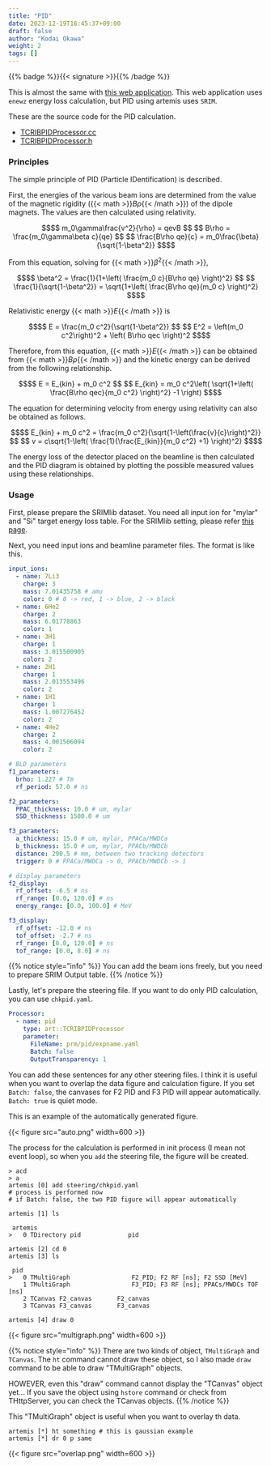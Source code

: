 ```yaml
---
title: "PID"
date: 2023-12-19T16:45:37+09:00
draft: false
author: "Kodai Okawa"
weight: 2
tags: []
---
```


{{% badge %}}{{< signature >}}{{% /badge %}}


This is almost the same with [this web application](https://www.cns.s.u-tokyo.ac.jp/crib/cgi-bin/pid/CRIB_PID_calc.html).
This web application uses `enewz` energy loss calculation, but PID using artemis uses `SRIM`.

These are the source code for the PID calculation.

- [TCRIBPIDProcessor.cc](https://github.com/okawak/artemis_crib/blob/main/src-crib/simulation/TCRIBPIDProcessor.cc)
- [TCRIBPIDProcessor.h](https://github.com/okawak/artemis_crib/blob/main/src-crib/simulation/TCRIBPIDProcessor.h)

### Principles

The simple principle of PID (Particle IDentification) is described.

First, the energies of the various beam ions are determined from the value of the magnetic rigidity ({{< math >}}$B\rho${{< /math >}}) of the dipole magnets.
The values are then calculated using relativity.


```math
$$ m_0\gamma\frac{v^2}{\rho} = qevB $$
$$ B\rho = \frac{m_0\gamma\beta c}{qe} $$
$$ \frac{B\rho qe}{c} = m_0\frac{\beta}{\sqrt{1-\beta^2}} $$
```

From this equation, solving for {{< math >}}$\beta^2${{< /math >}},

```math
$$ \beta^2 = \frac{1}{1+\left( \frac{m_0 c}{B\rho qe} \right)^2} $$
$$ \frac{1}{\sqrt{1-\beta^2}} = \sqrt{1+\left( \frac{B\rho qe}{m_0 c} \right)^2} $$
```

Relativistic energy {{< math >}}$E${{< /math >}} is

```math
$$ E = \frac{m_0 c^2}{\sqrt{1-\beta^2}} $$
$$ E^2 = \left(m_0 c^2\right)^2 + \left( B\rho qec \right)^2 $$
```

Therefore, from this equation, {{< math >}}$E${{< /math >}} can be obtained from {{< math >}}$B\rho${{< /math >}} and the kinetic energy can be derived from the following relationship.

```math
$$ E = E_{kin} + m_0 c^2 $$
$$ E_{kin} = m_0 c^2\left( \sqrt{1+\left( \frac{B\rho qec}{m_0 c^2} \right)^2} -1 \right) $$
```

The equation for determining velocity from energy using relativity can also be obtained as follows.
```math
$$ E_{kin} + m_0 c^2 = \frac{m_0 c^2}{\sqrt{1-\left(\frac{v}{c}\right)^2}} $$
$$ v = c\sqrt{1-\left( \frac{1}{\frac{E_{kin}}{m_0 c^2} +1} \right)^2} $$
```

The energy loss of the detector placed on the beamline is then calculated and the PID diagram is obtained by plotting the possible measured values using these relationships.


### Usage

First, please prepare the SRIMlib dataset.
You need all input ion for "mylar" and "Si" target energy loss table.
For the SRIMlib setting, please refer [this page](https://okawak.github.io/artemis_crib/installation/energyloss_calculator/index.html).

Next, you need input ions and beamline parameter files.
The format is like this.

```yaml { wrap="false" title="prm/pid/expname.yaml" }
input_ions:
  - name: 7Li3
    charge: 3
    mass: 7.01435758 # amu
    color: 0 # 0 -> red, 1 -> blue, 2 -> black
  - name: 6He2
    charge: 2
    mass: 6.01778863
    color: 1
  - name: 3H1
    charge: 1
    mass: 3.015500905
    color: 2
  - name: 2H1
    charge: 1
    mass: 2.013553496
    color: 2
  - name: 1H1
    charge: 1
    mass: 1.007276452
    color: 2
  - name: 4He2
    charge: 2
    mass: 4.001506094
    color: 2

# BLD parameters
f1_parameters:
  brho: 1.227 # Tm
  rf_period: 57.0 # ns

f2_parameters:
  PPAC_thickness: 10.0 # um, mylar
  SSD_thickness: 1500.0 # um

f3_parameters:
  a_thickness: 15.0 # um, mylar, PPACa/MWDCa
  b_thickness: 15.0 # um, mylar, PPACb/MWDCb
  distance: 290.5 # mm, between two tracking detectors
  trigger: 0 # PPACa/MWDCa -> 0, PPACb/MWDCb -> 1

# display parameters
f2_display:
  rf_offset: -6.5 # ns
  rf_range: [0.0, 120.0] # ns
  energy_range: [0.0, 100.0] # MeV

f3_display:
  rf_offset: -12.0 # ns
  tof_offset: -2.7 # ns
  rf_range: [0.0, 120.0] # ns
  tof_range: [0.0, 8.0] # ns
```

{{% notice style="info" %}}
You can add the beam ions freely, but you need to prepare SRIM Output table.
{{% /notice %}}


Lastly, let's prepare the steering file.
If you want to do only PID calculation, you can use `chkpid.yaml`.

```yaml { wrap="false" title="steering/chkpid.yaml" }
Processor:
  - name: pid
    type: art::TCRIBPIDProcessor
    parameter:
      FileName: prm/pid/expname.yaml
      Batch: false
      OutputTransparency: 1
```

You can add these sentences for any other steering files.
I think it is useful when you want to overlap the data figure and calculation figure.
If you set `Batch: false`, the canvases for F2 PID and F3 PID will appear automatically.
`Batch: true` is quiet mode.

This is an example of the automatically generated figure.

{{< figure src="auto.png" width=600 >}}

The process for the calculation is performed in init process (I mean not event loop), so when you `add` the steering file, the figure will be created.

```shell { wrap="false" }
> acd
> a
artemis [0] add steering/chkpid.yaml
# process is performed now
# if Batch: false, the two PID figure will appear automatically 

artemis [1] ls

 artemis
>   0 TDirectory pid             pid       

artemis [2] cd 0
artemis [3] ls

 pid
>   0 TMultiGraph                 F2_PID; F2 RF [ns]; F2 SSD [MeV]
    1 TMultiGraph                 F3_PID; F3 RF [ns]; PPACs/MWDCs TOF [ns]
    2 TCanvas F2_canvas       F2_canvas 
    3 TCanvas F3_canvas       F3_canvas 

artemis [4] draw 0
```

{{< figure src="multigraph.png" width=600 >}}

{{% notice style="info" %}}
There are two kinds of object, `TMultiGraph` and `TCanvas`.
The `ht` command cannot draw these object, so I also made `draw` command to be able to draw "TMultiGraph" objects.

HOWEVER, even this "draw" command cannot display the "TCanvas" object yet...
If you save the object using `hstore` command or check from THttpServer, you can check the TCanvas objects.
{{% /notice %}}

This "TMultiGraph" object is useful when you want to overlay th data.
```shell { wrap=false }
artemis [*] ht something # this is gaussian example
artemis [*] dr 0 p same
```

{{< figure src="overlap.png" width=600 >}}

